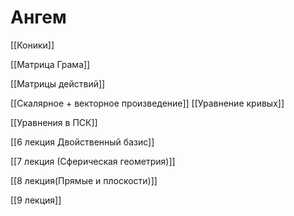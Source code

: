 # Ангем

[[Коники]]

[[Матрица Грама]]

[[Матрицы действий]]

[[Скалярное + векторное произведение]]
[[Уравнение кривых]]

[[Уравнения в ПСК]]

[[6 лекция Двойственный базис]]

[[7 лекция (Сферическая геометрия)]]

[[8 лекция(Прямые и плоскости)]]

[[9 лекция]]


